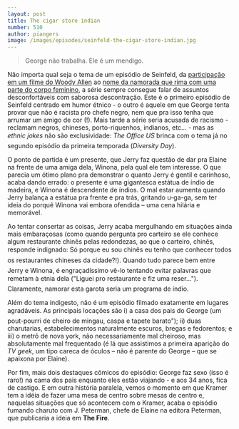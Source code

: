 ```yaml
---
layout: post
title: The cigar store indian
number: 510
author: piangers
image: /images/episodes/seinfeld-the-cigar-store-indian.jpg
---
```


> George não trabalha. Ele é um mendigo.

Não importa qual seja o tema de um episódio de Seinfeld, da <a href="https://movimentoseinfeld.com.br/the-alternate-side.html" title="The alternate side">participação em um filme do Woody Allen</a> ao <a href="https://movimentoseinfeld.com.br/the-junior-mint.html" title="The junior mint">nome da namorada que rima com uma parte do corpo feminino</a>, a série sempre consegue falar de assuntos desconfortáveis com saborosa descontração. Este é o primeiro episódio de Seinfeld centrado em humor étnico - o outro é aquele em que George tenta provar que não é racista pro chefe negro, nem que pra isso tenha que arrumar um amigo de cor (!). Mais tarde a série seria acusada de racismo - reclamam negros, chineses, porto-riquenhos, indianos, etc... - mas as *ethnic jokes* não são exclusividade: *The Office US* brinca com o tema já no segundo episódio da primeira temporada (*Diversity Day*).

O ponto de partida é um presente, que Jerry faz questão de dar pra Elaine na frente de uma amiga dela, Winona, pela qual ele tem interesse. O que parecia um ótimo plano pra demonstrar o quanto Jerry é gentil e carinhoso, acaba dando errado: o presente é uma gigantesca estátua de índio de madeira, e Winona é descendente de índios. O mal estar aumenta quando Jerry balança a estátua pra frente e pra trás, gritando u-ga-ga, sem ter ideia do porquê Winona vai embora ofendida – uma cena hilária e memorável.

Ao tentar consertar as coisas, Jerry acaba mergulhando em situações ainda mais embaraçosas (como quando pergunta pro carteiro se ele conhece algum restaurante chinês pelas redondezas, ao que o carteiro, chinês, responde indignado: Só porque eu sou chinês eu tenho que conhecer todos os restaurantes chineses da cidade?!). Quando tudo parece bem entre Jerry e Winona, é engraçadíssimo vê-lo tentando evitar palavras que remetam à etnia dela ("Liguei pro restaurante e fiz uma reser..."). Claramente, namorar esta garota seria um programa de índio.

Além do tema indigesto, não é um episódio filmado exatamente em lugares agradáveis. As principais locações são i) a casa dos pais do George (um pout-pourri de cheiro de mingau, caspa e tapete barato"); ii) duas charutarias, estabelecimentos naturalmente escuros, bregas e fedorentos; e iii) o metrô de nova york, não necessariamente mal cheiroso, mas absolutamente mal frequentado (é lá que assistimos a primeira aparição do *TV geek*, um tipo careca de óculos – não é parente do George – que se apaixona por Elaine).

Por fim, mais dois destaques cômicos do episódio: George faz sexo (isso é raro!) na cama dos pais enquanto eles estão viajando - e aos 34 anos, fica de castigo. E em outra história paralela, vemos o momento em que Kramer tem a idéia de fazer uma mesa de centro sobre mesas de centro e, naquelas situações que só acontecem com o Kramer, acaba o episódio fumando charuto com J. Peterman, chefe de Elaine na editora Peterman, que publicaria a ideia em **The Fire**.